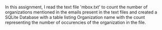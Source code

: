 In this assignment, I read the text file 'mbox.txt' to count the number of organizations mentioned in the emails 
present in the text files and created a SQLite Database with a table listing Organization name with the count representing
the number of occurencies of the organization in the file.
